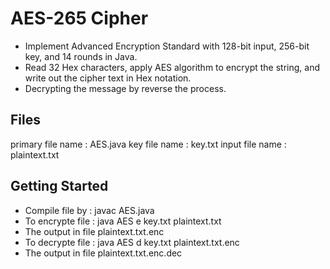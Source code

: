 # AES-265 Cipher
- Implement Advanced Encryption Standard with 128-bit input, 256-bit key, and 14 rounds in Java.
- Read 32 Hex characters, apply AES algorithm to encrypt the string, and write out the cipher text in Hex notation.
- Decrypting the message by reverse the process.

## Files
primary file name : AES.java
key file name : key.txt
input file name : plaintext.txt

## Getting Started
- Compile file by : javac AES.java
- To encrypte file : java AES e key.txt plaintext.txt
- The output in file plaintext.txt.enc
- To decrypte file : java AES d key.txt plaintext.txt.enc 
- The output in file plaintext.txt.enc.dec 